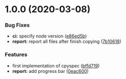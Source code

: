 # 1.0.0 (2020-03-08)


### Bug Fixes

* **ci:** specify node version ([e86ed5b](https://github.com/vdtn359/cpyspec/commit/e86ed5bf1a4f1796932c84a0189a09a1198d70d3))
* **report:** report all files after finish copying ([7b10618](https://github.com/vdtn359/cpyspec/commit/7b106189718e1a86ac92fdd658b0d52137a57027))


### Features

* first implementation of cpyspec ([bffd719](https://github.com/vdtn359/cpyspec/commit/bffd719c30efb4453ae5071d4552b653ff41bb43))
* **report:** add progress bar ([0eac600](https://github.com/vdtn359/cpyspec/commit/0eac600d1a77dfa31a4ddd7a1be0c65aeb4a5161))
